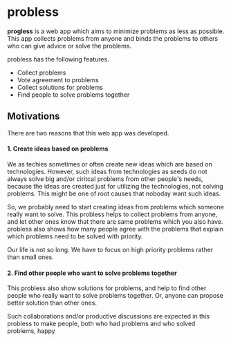 probless
========

**progless** is a web app which aims to minimize problems as less as possible.
This app collects problems from anyone and binds the problems to others who can give advice or solve the problems.

probless has the following features.

* Collect problems
* Vote agreement to problems
* Collect solutions for problems
* Find people to solve problems together

Motivations
-----------

There are two reasons that this web app was developed.

#### 1. Create ideas based on problems

We as techies sometimes or often create new ideas which are based on technologies. However, such ideas from technologies as seeds do not always solve big and/or ciritcal problems from other people's needs, because the ideas are created just for utilizing the technologies, not solving problems. This might be one of root causes that noboday want such ideas.

So, we probably need to start creating ideas from problems which someone really want to solve. This probless helps to collect problems from anyone, and let other ones know that there are same problems which you also have. probless also shows how many people agree with the problems that explain which problems need to be solved with priority.

Our life is not so long. We have to focus on high priority problems rather than small ones.

#### 2. Find other people who want to solve problems together

This probless also show solutions for problems, and help to find other people who really want to solve problems together. Or, anyone can propose better solution than other ones.

Such collaborations and/or productive discussions are expected in this probless to make people, both who had problems and who solved problems, happy
